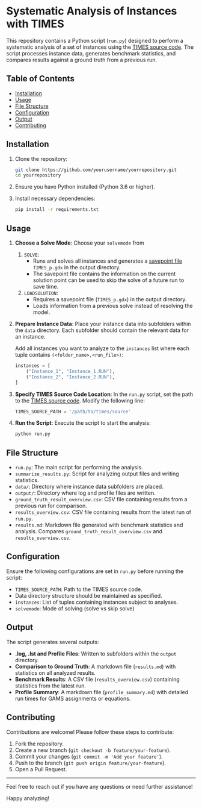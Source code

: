 # Systematic Analysis of Instances with TIMES

This repository contains a Python script (`run.py`) designed to perform a systematic analysis of a set of instances using the [TIMES source code](https://github.com/etsap-TIMES/TIMES_model). The script processes instance data, generates benchmark statistics, and compares results against a ground truth from a previous run.

## Table of Contents
- [Installation](#installation)
- [Usage](#usage)
- [File Structure](#file-structure)
- [Configuration](#configuration)
- [Output](#output)
- [Contributing](#contributing)

## Installation

1. Clone the repository:
   ```sh
   git clone https://github.com/yourusername/yourrepository.git
   cd yourrepository
   ```

2. Ensure you have Python installed (Python 3.6 or higher).

3. Install necessary dependencies:
   ```sh
   pip install -r requirements.txt
   ```

## Usage

1. **Choose a Solve Mode**:
    Choose your `solvemode` from
    1. `SOLVE`: 
        - Runs and solves all instances and generates a [savepoint file](https://www.gams.com/latest/docs/UG_GamsCall.html#GAMSAOsavepoint) `TIMES_p.gdx` in the output directory.
        - The savepoint file contains the information on the current solution point can be used to skip the solve of a future run to save time.
    2. `LOADSOLUTION`:
        - Requires a savepoint file (`TIMES_p.gdx`) in the output directory.
        - Loads information from a previous solve instead of resolving the model.

2. **Prepare Instance Data**:
   Place your instance data into subfolders within the `data` directory. Each subfolder should contain the relevant data for an instance.

   Add all instances you want to analyze to the `instances` list where each tuple contains `(<folder_name>,<run_file>)`:
    ```python
    instances = [
        ("Instance_1", "Instance_1.RUN"),
        ("Instance_2", "Instance_2.RUN"),
    ]
    ```

1. **Specify TIMES Source Code Location**:
   In the `run.py` script, set the path to the [TIMES source code](https://github.com/etsap-TIMES/TIMES_model). Modify the following line:
   ```python
   TIMES_SOURCE_PATH = '/path/to/times/source'
   ```

3. **Run the Script**:
   Execute the script to start the analysis:
   ```sh
   python run.py
   ```

## File Structure

- `run.py`: The main script for performing the analysis.
- `summarize_results.py`: Script for analyzing output files and writing statistics.
- `data/`: Directory where instance data subfolders are placed.
- `output/`: Directory where log and profile files are written.
- `ground_truth_result_overview.csv`: CSV file containing results from a previous run for comparison.
- `results_overview.csv`: CSV file containing results from the latest run of `run.py`.
- `results.md`: Markdown file generated with benchmark statistics and analysis. Compares `ground_truth_result_overview.csv` and `results_overview.csv`.

## Configuration

Ensure the following configurations are set in `run.py` before running the script:

- `TIMES_SOURCE_PATH`: Path to the TIMES source code.
- Data directory structure should be maintained as specified.
- `instances`: List of tuples containing instances subject to analyses.
- `solvemode`: Mode of solving (solve vs skip solve)

## Output

The script generates several outputs:
- **.log, .lst and Profile Files**: Written to subfolders within the `output` directory.
- **Comparison to Ground Truth**: A markdown file (`results.md`) with statistics on all analyzed results.
- **Benchmark Results**: A CSV file (`results_overview.csv`) containing statistics from the latest run.
- **Profile Summary**: A markdown file (`profile_summary.md`) with detailed run times for GAMS assignments or equations.

## Contributing

Contributions are welcome! Please follow these steps to contribute:

1. Fork the repository.
2. Create a new branch (`git checkout -b feature/your-feature`).
3. Commit your changes (`git commit -m 'Add your feature'`).
4. Push to the branch (`git push origin feature/your-feature`).
5. Open a Pull Request.

---

Feel free to reach out if you have any questions or need further assistance!

Happy analyzing!
